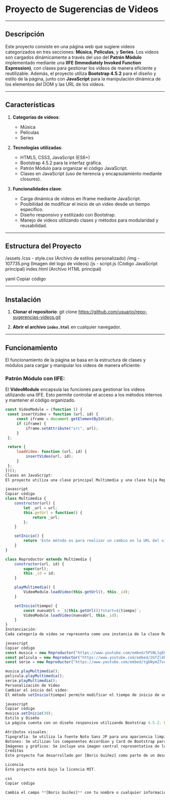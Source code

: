 # Proyecto de Sugerencias de Videos

---

## Descripción

Este proyecto consiste en una página web que sugiere videos categorizados en tres secciones: **Música**, **Películas**, y **Series**. Los videos son cargados dinámicamente a través del uso del **Patrón Módulo** implementado mediante una **IIFE (Immediately Invoked Function Expression)**, con clases para gestionar los videos de manera eficiente y reutilizable. Además, el proyecto utiliza **Bootstrap 4.5.2** para el diseño y estilo de la página, junto con **JavaScript** para la manipulación dinámica de los elementos del DOM y las URL de los videos.

---

## Características

1. **Categorías de videos**:
    - Música
    - Películas
    - Series

2. **Tecnologías utilizadas**:
    - HTML5, CSS3, JavaScript (ES6+)
    - Bootstrap 4.5.2 para la interfaz gráfica.
    - Patrón Módulo para organizar el código JavaScript.
    - Clases en JavaScript (uso de herencia y encapsulamiento mediante closures).

3. **Funcionalidades clave**:
    - Carga dinámica de videos en iframe mediante JavaScript.
    - Posibilidad de modificar el inicio de un video desde un tiempo específico.
    - Diseño responsivo y estilizado con Bootstrap.
    - Manejo de videos utilizando clases y métodos para modularidad y reusabilidad.

---

## Estructura del Proyecto

/assets /css - style.css (Archivo de estilos personalizado) /img - 107735.png (Imagen del logo de videos) /js - script.js (Código JavaScript principal) index.html (Archivo HTML principal)

yaml
Copiar código

---

## Instalación

1. **Clonar el repositorio**:
git clone https://github.com/usuario/repo-sugerencias-videos.git


2. **Abrir el archivo `index.html`** en cualquier navegador.

---

## Funcionamiento

El funcionamiento de la página se basa en la estructura de clases y módulos para cargar y manipular los videos de manera eficiente:

### Patrón Módulo con IIFE:
El **VideoModule** encapsula las funciones para gestionar los videos utilizando una IIFE. Esto permite controlar el acceso a los métodos internos y mantener el código organizado.

```javascript
const VideoModule = (function () {
 const insertVideo = function (url, id) {
     const iframe = document.getElementById(id);
     if (iframe) {
         iframe.setAttribute("src", url);
     }
 };

 return {
     loadVideo: function (url, id) {
         insertVideo(url, id);
     }
 };
})();
Clases en JavaScript:
El proyecto utiliza una clase principal Multimedia y una clase hija Reproductor, que permite la carga y control de los videos. La URL de los videos está protegida mediante un closure.

javascript
Copiar código
class Multimedia {
    constructor(url) {
        let _url = url;
        this.getUrl = function() {
            return _url;
        };
    }

    setInicio() {
        return 'Este método es para realizar un cambio en la URL del video';
    }
}

class Reproductor extends Multimedia {
    constructor(url, id) {
        super(url);
        this._id = id;
    }

    playMultimedia() {
        VideoModule.loadVideo(this.getUrl(), this._id);
    }

    setInicio(tiempo) {
        const nuevaUrl = `${this.getUrl()}?start=${tiempo}`;
        VideoModule.loadVideo(nuevaUrl, this._id);
    }
}
Instanciación:
Cada categoría de video se representa como una instancia de la clase Reproductor, y se invoca el método playMultimedia para cargar el video correspondiente.

javascript
Copiar código
const musica = new Reproductor("https://www.youtube.com/embed/5PSNL1qE6VY", "musica");
const pelicula = new Reproductor("https://www.youtube.com/embed/2GfZl4kuVNI", "peliculas");
const serie = new Reproductor("https://www.youtube.com/embed/tgbNymZ7vqY", "series");

musica.playMultimedia();
pelicula.playMultimedia();
serie.playMultimedia();
Personalización de Video
Cambiar el inicio del video:
El método setInicio(tiempo) permite modificar el tiempo de inicio de un video. Por ejemplo, el siguiente código configura que el video de música comience en el segundo 30:

javascript
Copiar código
musica.setInicio(30);
Estilo y Diseño
La página cuenta con un diseño responsivo utilizando Bootstrap 4.5.2. Esto asegura que se vea correctamente en dispositivos de cualquier tamaño. Los elementos clave como el encabezado, botones de colapso, y los iframes están correctamente alineados y estilizados.

Atributos visuales:
Tipografía: Se utiliza la fuente Noto Sans JP para una apariencia limpia y moderna.
Botones: Se utilizan los componentes Accordion y Card de Bootstrap para la navegación entre categorías.
Imágenes y gráficos: Se incluye una imagen central representativa de los videos.
Créditos
Este proyecto fue desarrollado por [Boris Guiñez] como parte de un desafío de desarrollo web. Si tienes algún comentario o pregunta, no dudes en contactarme.

Licencia
Este proyecto está bajo la licencia MIT.

css
Copiar código

Cambia el campo **[Boris Guiñez]** con tu nombre o cualquier información de contacto que desees agregar.

